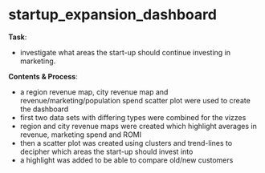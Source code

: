 # startup_expansion_dashboard
**Task**:
  - investigate what areas the start-up should continue investing in marketing.

**Contents & Process**:
  - a region revenue map, city revenue map and  revenue/marketing/population spend scatter plot were used to create the dashboard
  - first two data sets with differing types were combined for the vizzes
  - region and city revenue maps were created which highlight averages in revenue, marketing spend and ROMI
  - then a scatter plot was created using clusters and trend-lines to decipher which areas the start-up should invest into
  - a highlight was added to be able to compare old/new customers
